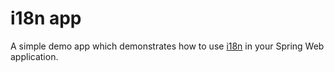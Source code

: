 # i18n app

A simple demo app which demonstrates how to use [i18n](https://en.wikipedia.org/wiki/Internationalization_and_localization) in your Spring Web application.
